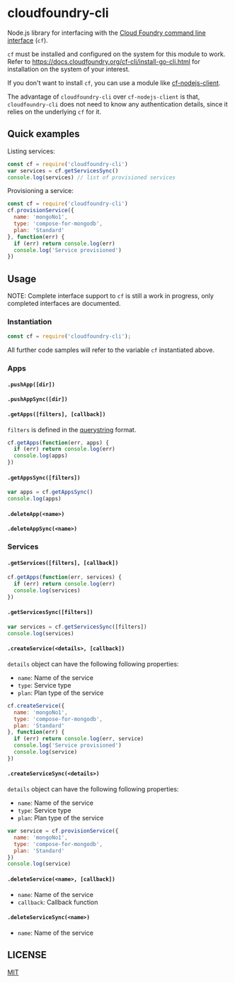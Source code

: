 # cloudfoundry-cli

Node.js library for interfacing with the [Cloud Foundry command line interface](https://docs.cloudfoundry.org/cf-cli/) (`cf`).

`cf` must be installed and configured on the system for this module to work. Refer to https://docs.cloudfoundry.org/cf-cli/install-go-cli.html for installation on the system of your interest.

If you don't want to install `cf`, you can use a module like [cf-nodejs-client](https://github.com/IBM-Bluemix/cf-nodejs-client).

The advantage of `cloudfoundry-cli` over `cf-nodejs-client` is that, `cloudfoundry-cli` does not need to know any authentication
details, since it relies on the underlying `cf` for it. 

## Quick examples

Listing services:

```js
const cf = require('cloudfoundry-cli')
var services = cf.getServicesSync()
console.log(services) // list of provisioned services
```

Provisioning a service:

```js
const cf = require('cloudfoundry-cli')
cf.provisionService({
  name: 'mongoNo1',
  type: 'compose-for-mongodb',
  plan: 'Standard'
}, function(err) {
  if (err) return console.log(err)
  console.log('Service provisioned')
})
```

## Usage

NOTE: Complete interface support to `cf` is still a work in progress, only completed interfaces are documented. 

### Instantiation

```js
const cf = require('cloudfoundry-cli');
```

All further code samples will refer to the variable `cf` instantiated above.

### Apps

#### `.pushApp([dir])`

#### `.pushAppSync([dir])`

#### `.getApps([filters], [callback])`

`filters` is defined in the [querystring](https://nodejs.org/api/querystring.html) format.

```js
cf.getApps(function(err, apps) {
  if (err) return console.log(err)
  console.log(apps)
})
```

#### `.getAppsSync([filters])`

```js
var apps = cf.getAppsSync()
console.log(apps)
```

#### `.deleteApp(<name>)`

#### `.deleteAppSync(<name>)`

### Services

#### `.getServices([filters], [callback])`

```js
cf.getApps(function(err, services) {
  if (err) return console.log(err)
  console.log(services)
})
```

#### `.getServicesSync([filters])`

```js
var services = cf.getServicesSync([filters])
console.log(services)
```

#### `.createService(<details>, [callback])`

`details` object can have the following following properties:

- `name`: Name of the service
- `type`: Service type
- `plan`: Plan type of the service

```js
cf.createService({
  name: 'mongoNo1',
  type: 'compose-for-mongodb',
  plan: 'Standard'
}, function(err) {
  if (err) return console.log(err, service)
  console.log('Service provisioned')
  console.log(service)
})
```

#### `.createServiceSync(<details>)`

`details` object can have the following following properties:

- `name`: Name of the service
- `type`: Service type
- `plan`: Plan type of the service

```js
var service = cf.provisionService({
  name: 'mongoNo1',
  type: 'compose-for-mongodb',
  plan: 'Standard'
})
console.log(service)
```

#### `.deleteService(<name>, [callback])`

- `name`: Name of the service
- `callback`: Callback function

#### `.deleteServiceSync(<name>)`

- `name`: Name of the service

## LICENSE

[MIT](LICENSE)
